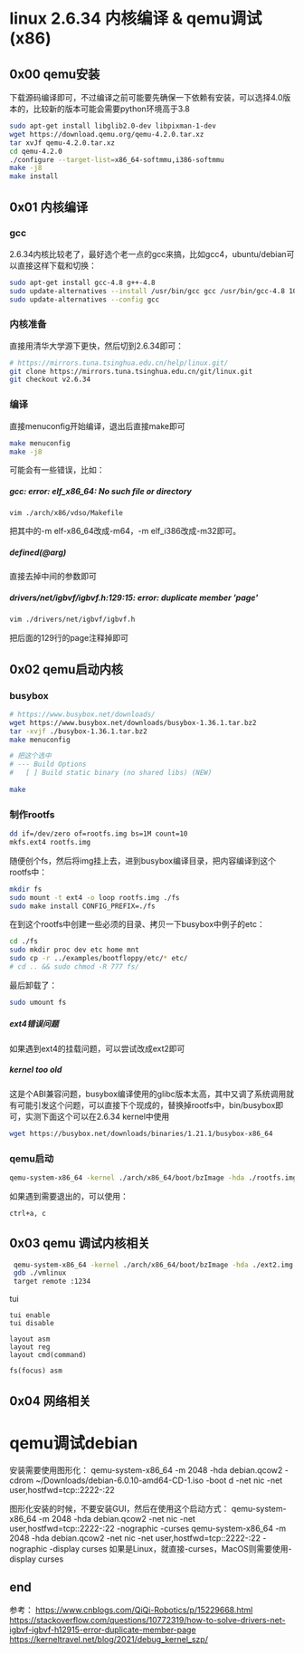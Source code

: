 # linux 2.6.34 内核编译 & qemu调试(x86)

## 0x00 qemu安装

下载源码编译即可，不过编译之前可能要先确保一下依赖有安装，可以选择4.0版本的，比较新的版本可能会需要python环境高于3.8

```bash
sudo apt-get install libglib2.0-dev libpixman-1-dev
wget https://download.qemu.org/qemu-4.2.0.tar.xz 
tar xvJf qemu-4.2.0.tar.xz
cd qemu-4.2.0
./configure --target-list=x86_64-softmmu,i386-softmmu
make -j8
make install
```

## 0x01 内核编译

### gcc
2.6.34内核比较老了，最好选个老一点的gcc来搞，比如gcc4，ubuntu/debian可以直接这样下载和切换：

```bash
sudo apt-get install gcc-4.8 g++-4.8
sudo update-alternatives --install /usr/bin/gcc gcc /usr/bin/gcc-4.8 100
sudo update-alternatives --config gcc
```

### 内核准备
直接用清华大学源下更快，然后切到2.6.34即可：

```bash
# https://mirrors.tuna.tsinghua.edu.cn/help/linux.git/
git clone https://mirrors.tuna.tsinghua.edu.cn/git/linux.git
git checkout v2.6.34
```

### 编译

直接menuconfig开始编译，退出后直接make即可

```bash
make menuconfig
make -j8
```

可能会有一些错误，比如：
##### gcc: error: elf_x86_64: No such file or directory

```
vim ./arch/x86/vdso/Makefile
```

把其中的-m elf-x86_64改成-m64，-m elf_i386改成-m32即可。

##### defined(@arg)
直接去掉中间的参数即可

##### drivers/net/igbvf/igbvf.h:129:15: error: duplicate member 'page'

```bash
vim ./drivers/net/igbvf/igbvf.h
```
把后面的129行的page注释掉即可

## 0x02 qemu启动内核

### busybox

```bash
# https://www.busybox.net/downloads/
wget https://www.busybox.net/downloads/busybox-1.36.1.tar.bz2
tar -xvjf ./busybox-1.36.1.tar.bz2
make menuconfig

# 把这个选中
# --- Build Options                                                                           
#   [ ] Build static binary (no shared libs) (NEW)
  
make
```

### 制作rootfs

```bash
dd if=/dev/zero of=rootfs.img bs=1M count=10
mkfs.ext4 rootfs.img
```
随便创个fs，然后将img挂上去，进到busybox编译目录，把内容编译到这个rootfs中：
```bash
mkdir fs
sudo mount -t ext4 -o loop rootfs.img ./fs
sudo make install CONFIG_PREFIX=./fs
```

在到这个rootfs中创建一些必须的目录、拷贝一下busybox中例子的etc：
```bash
cd ./fs
sudo mkdir proc dev etc home mnt
sudo cp -r ../examples/bootfloppy/etc/* etc/
# cd .. && sudo chmod -R 777 fs/ 
```
最后卸载了：
```bash
sudo umount fs
```

##### ext4错误问题

如果遇到ext4的挂载问题，可以尝试改成ext2即可

##### kernel too old
这是个ABI兼容问题，busybox编译使用的glibc版本太高，其中又调了系统调用就有可能引发这个问题，可以直接下个现成的，替换掉rootfs中，bin/busybox即可，实测下面这个可以在2.6.34 kernel中使用

```bash
wget https://busybox.net/downloads/binaries/1.21.1/busybox-x86_64
```

### qemu启动

```bash
qemu-system-x86_64 -kernel ./arch/x86_64/boot/bzImage -hda ./rootfs.img -append "root=/dev/sda console=ttyS0" -nographic
```

如果遇到需要退出的，可以使用：
```
ctrl+a, c
```

## 0x03 qemu 调试内核相关

```bash
 qemu-system-x86_64 -kernel ./arch/x86_64/boot/bzImage -hda ./ext2.img -append "nokaslr root=/dev/sda console=ttyS0" -nographic -s -S
 gdb ./vmlinux
 target remote :1234
```

tui
```
tui enable
tui disable

layout asm
layout reg
layout cmd(command)

fs(focus) asm
```

## 0x04 网络相关


# qemu调试debian


安装需要使用图形化：
qemu-system-x86_64 -m 2048 -hda debian.qcow2 -cdrom ~/Downloads/debian-6.0.10-amd64-CD-1.iso -boot d -net nic -net user,hostfwd=tcp::2222-:22

图形化安装的时候，不要安装GUI，然后在使用这个启动方式：
qemu-system-x86_64 -m 2048 -hda debian.qcow2 -net nic -net user,hostfwd=tcp::2222-:22 -nographic -curses
qemu-system-x86_64 -m 2048 -hda debian.qcow2 -net nic -net user,hostfwd=tcp::2222-:22 -nographic -display curses
如果是Linux，就直接-curses，MacOS则需要使用-display curses

## end
参考：
https://www.cnblogs.com/QiQi-Robotics/p/15229668.html
https://stackoverflow.com/questions/10772319/how-to-solve-drivers-net-igbvf-igbvf-h12915-error-duplicate-member-page
https://kerneltravel.net/blog/2021/debug_kernel_szp/
